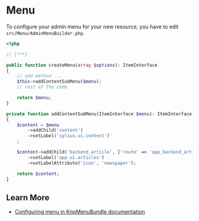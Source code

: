 # Menu

To configure your admin menu for your new resource, you have to edit `src/Menu/AdminMenuBuilder.php`.

```php
<?php

// [***]

public function createMenu(array $options): ItemInterface
{
    // add method ...
    $this->addContentSubMenu($menu);
    // rest of the code

    return $menu;
}

private function addContentSubMenu(ItemInterface $menu): ItemInterface
{
    $content = $menu
        ->addChild('content')
        ->setLabel('sylius.ui.content')
    ;

    $content->addChild('backend_article', ['route' => 'app_backend_article_index'])
        ->setLabel('app.ui.articles')
        ->setLabelAttribute('icon', 'newspaper');

    return $content;
}
```

## Learn More

* [Configuring menu in KnpMenuBundle documentation](https://symfony.com/doc/current/bundles/KnpMenuBundle/index.html)
